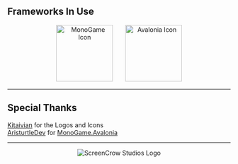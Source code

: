 ﻿## Frameworks In Use

<p align="center">
    <img src="https://github.com/ScreenCrowStudios/CrowEngine/assets/62361708/232ab1e6-fccd-4205-9900-c78d95693f01" alt="MonoGame Icon" width="128"> &nbsp;&nbsp;&nbsp;&nbsp;&nbsp;
    <img src="https://github.com/ScreenCrowStudios/CrowEngine/assets/62361708/0eebe03b-5203-4b1f-a8f5-6d748ae5012a" alt="Avalonia Icon" width="128">
</p>

<hr/>

## Special Thanks
[Kitaivian](https://github.com/kittyDIY28) for the Logos and Icons <br/>
[AristurtleDev](https://github.com/AristurtleDev) for [MonoGame.Avalonia](https://github.com/AristurtleDev/MonoGame.Avalonia)

<hr/>

<p align="center">
  <img src="https://github.com/ScreenCrowStudios/INSANITY/assets/62361708/57ae1731-ebb0-461f-a61d-4a1cc1e1b8c0" alt="ScreenCrow Studios Logo">
</p>

